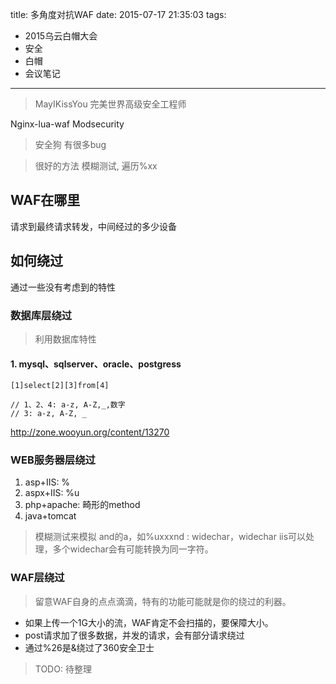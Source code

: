 title: 多角度对抗WAF
date: 2015-07-17 21:35:03
tags:
- 2015乌云白帽大会
- 安全
- 白帽
- 会议笔记

---

> MayIKissYou
> 完美世界高级安全工程师

Nginx-lua-waf Modsecurity


> 安全狗 有很多bug

<!--more-->
> 很好的方法 模糊测试, 遍历%xx

## WAF在哪里

请求到最终请求转发，中间经过的多少设备

## 如何绕过

通过一些没有考虑到的特性

### 数据库层绕过

> 利用数据库特性

#### 1. mysql、sqlserver、oracle、postgress

```
[1]select[2][3]from[4]

// 1、2、4: a-z, A-Z,_,数字
// 3: a-z, A-Z, _

```

http://zone.wooyun.org/content/13270


### WEB服务器层绕过


1. asp+IIS: %
2. aspx+IIS: %u
3. php+apache: 畸形的method
4. java+tomcat

> 模糊测试来模拟 and的a，如%uxxxnd : widechar，widechar iis可以处理，多个widechar会有可能转换为同一字符。

### WAF层绕过

> 留意WAF自身的点点滴滴，特有的功能可能就是你的绕过的利器。

- 如果上传一个1G大小的流，WAF肯定不会扫描的，要保障大小。
- post请求加了很多数据，并发的请求，会有部分请求绕过
- 通过%26是&绕过了360安全卫士

> TODO: 待整理